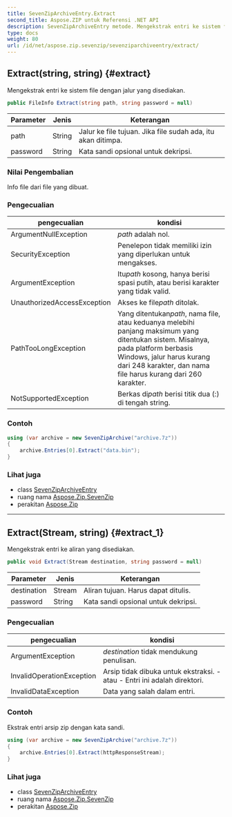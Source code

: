 ```yaml
---
title: SevenZipArchiveEntry.Extract
second_title: Aspose.ZIP untuk Referensi .NET API
description: SevenZipArchiveEntry metode. Mengekstrak entri ke sistem file dengan jalur yang disediakan.
type: docs
weight: 80
url: /id/net/aspose.zip.sevenzip/sevenziparchiveentry/extract/
---
```

## Extract(string, string) {#extract}

Mengekstrak entri ke sistem file dengan jalur yang disediakan.

```csharp
public FileInfo Extract(string path, string password = null)
```

| Parameter | Jenis | Keterangan |
| --- | --- | --- |
| path | String | Jalur ke file tujuan. Jika file sudah ada, itu akan ditimpa. |
| password | String | Kata sandi opsional untuk dekripsi. |

### Nilai Pengembalian

Info file dari file yang dibuat.

### Pengecualian

| pengecualian | kondisi |
| --- | --- |
| ArgumentNullException | *path* adalah nol. |
| SecurityException | Penelepon tidak memiliki izin yang diperlukan untuk mengakses. |
| ArgumentException | Itu*path* kosong, hanya berisi spasi putih, atau berisi karakter yang tidak valid. |
| UnauthorizedAccessException | Akses ke file*path* ditolak. |
| PathTooLongException | Yang ditentukan*path*, nama file, atau keduanya melebihi panjang maksimum yang ditentukan sistem. Misalnya, pada platform berbasis Windows, jalur harus kurang dari 248 karakter, dan nama file harus kurang dari 260 karakter. |
| NotSupportedException | Berkas di*path* berisi titik dua (:) di tengah string. |

### Contoh

```csharp
using (var archive = new SevenZipArchive("archive.7z"))
{
    archive.Entries[0].Extract("data.bin");
}
```

### Lihat juga

* class [SevenZipArchiveEntry](../)
* ruang nama [Aspose.Zip.SevenZip](../../sevenziparchiveentry/)
* perakitan [Aspose.Zip](../../../)

---

## Extract(Stream, string) {#extract_1}

Mengekstrak entri ke aliran yang disediakan.

```csharp
public void Extract(Stream destination, string password = null)
```

| Parameter | Jenis | Keterangan |
| --- | --- | --- |
| destination | Stream | Aliran tujuan. Harus dapat ditulis. |
| password | String | Kata sandi opsional untuk dekripsi. |

### Pengecualian

| pengecualian | kondisi |
| --- | --- |
| ArgumentException | *destination* tidak mendukung penulisan. |
| InvalidOperationException | Arsip tidak dibuka untuk ekstraksi. - atau - Entri ini adalah direktori. |
| InvalidDataException | Data yang salah dalam entri. |

### Contoh

Ekstrak entri arsip zip dengan kata sandi.

```csharp
using (var archive = new SevenZipArchive("archive.7z"))
{
    archive.Entries[0].Extract(httpResponseStream);
}
```

### Lihat juga

* class [SevenZipArchiveEntry](../)
* ruang nama [Aspose.Zip.SevenZip](../../sevenziparchiveentry/)
* perakitan [Aspose.Zip](../../../)


